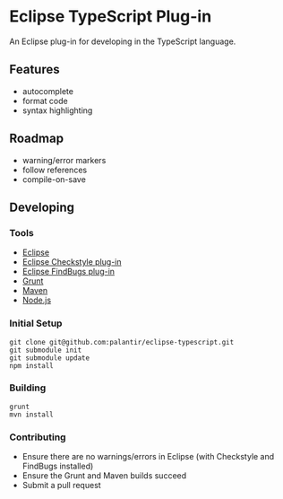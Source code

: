 # Eclipse TypeScript Plug-in

An Eclipse plug-in for developing in the TypeScript language.

## Features
* autocomplete
* format code
* syntax highlighting

## Roadmap
* warning/error markers
* follow references
* compile-on-save

## Developing

### Tools
* [Eclipse](http://www.eclipse.org/downloads/)
* [Eclipse Checkstyle plug-in](http://eclipse-cs.sourceforge.net/)
* [Eclipse FindBugs plug-in](http://findbugs.sourceforge.net/)
* [Grunt](http://gruntjs.com/)
* [Maven](http://maven.apache.org/)
* [Node.js](http://nodejs.org/)

### Initial Setup
    git clone git@github.com:palantir/eclipse-typescript.git
    git submodule init
    git submodule update
    npm install

### Building
    grunt
    mvn install

### Contributing
* Ensure there are no warnings/errors in Eclipse (with Checkstyle and FindBugs installed)
* Ensure the Grunt and Maven builds succeed
* Submit a pull request
